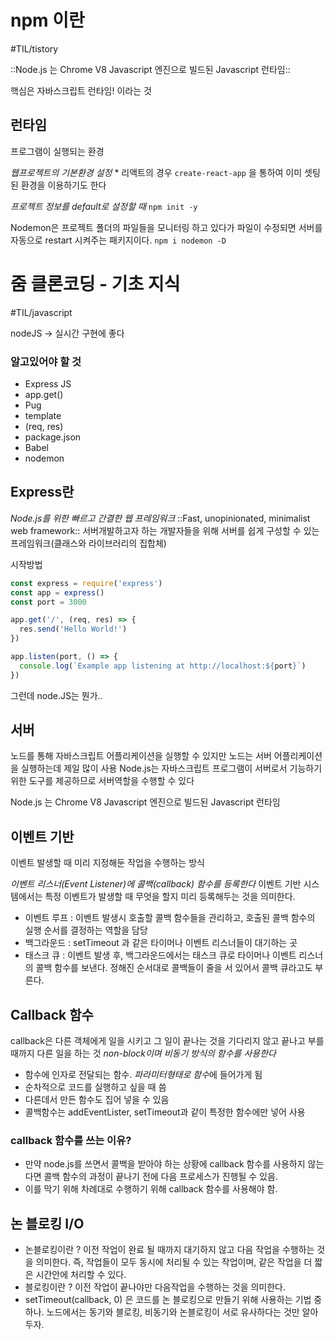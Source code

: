 # npm 이란
#TIL/tistory

::Node.js 는 Chrome V8 Javascript 엔진으로 빌드된 Javascript 런타임::

핵심은 자바스크립트 런타임! 이라는 것

## 런타임
프로그램이 실행되는 환경


*웹프로젝트의 기본환경 설정*
	* 리액트의 경우 `create-react-app` 을 통하여 이미 셋팅된 환경을 이용하기도 한다

*프로젝트 정보를 default로 설정할 때*
`npm init -y`

Nodemon은 프로젝트 폴더의 파일들을 모니터링 하고 있다가 파일이 수정되면 서버를 자동으로 restart 시켜주는 패키지이다.
`npm i nodemon -D`





# 줌 클론코딩 - 기초 지식
#TIL/javascript


nodeJS -> 실시간 구현에 좋다

### 알고있어야 할 것
* Express JS
* app.get()
* Pug
* template
* (req, res)
* package.json
* Babel
* nodemon



## Express란
*Node.js를 위한 빠르고 간결한 웹 프레임워크*
::Fast, unopinionated, minimalist web framework::
서버개발하고자 하는 개발자들을 위해 서버를 쉽게 구성할 수 있는 프레임워크(클래스와 라이브러리의 집합체)

시작방법
```javascript
const express = require('express')
const app = express()
const port = 3000

app.get('/', (req, res) => {
  res.send('Hello World!')
})

app.listen(port, () => {
  console.log(`Example app listening at http://localhost:${port}`)
})
```


그런데 node.JS는 뭔가..



## 서버
노드를 통해 자바스크립트 어플리케이션을 실행할 수 있지만 노드는 서버 어플리케이션을 실행하는데 제일 많이 사용
Node.js는 자바스크립트 프로그램이 서버로서 기능하기 위한 도구를 제공하므로 서버역할을 수행할 수 있다

Node.js 는 Chrome V8 Javascript 엔진으로 빌드된 Javascript 런타임



## 이벤트 기반
이벤트 발생할 때 미리 지정해둔 작업을 수행하는 방식

*이벤트 리스너(Event Listener)에 콜백(callback) 함수를 등록한다*
이벤트 기반 시스템에서는 특정 이벤트가 발생할 때 무엇을 할지 미리 등록해두는 것을 의미한다.

* 이벤트 루프 : 이벤트 발생시 호출할 콜백 함수들을 관리하고, 호출된 콜백 함수의 실행 순서를 결정하는 역할을 담당
* 백그라운드 : setTimeout 과 같은 타이머나 이벤트 리스너들이 대기하는 곳
* 태스크 큐 : 이벤트 발생 후, 백그라운드에서는 태스크 큐로 타이머나 이벤트 리스너의 콜백 함수를 보낸다. 정해진 순서대로 콜백들이 줄을 서 있어서 콜백 큐라고도 부른다.



## Callback 함수
callback은 다른 객체에게 일을 시키고 그 일이 끝나는 것을 기다리지 않고 끝나고 부를 때까지 다른 일을 하는 것
*non-block이며 비동기 방식의 함수를 사용한다*

* 함수에 인자로 전달되는 함수. *파라미터형태로 함수*에 들어가게 됨
* 순차적으로 코드를 실행하고 싶을 때 씀
* 다른데서 만든 함수도 집어 넣을 수 있음
* 콜백함수는 addEventLister, setTimeout과 같이 특정한 함수에만 넣어 사용

### callback 함수를 쓰는 이유?
* 만약 node.js를 쓰면서 콜백을 받아야 하는 상황에 callback 함수를 사용하지 않는다면 콜백 함수의 과정이 끝나기 전에 다음 프로세스가 진행될 수 있음.
* 이를 막기 위해 차례대로 수행하기 위해 callback 함수를 사용해야 함.



## 논 블로킹 I/O
* 논블로킹이란 ?
이전 작업이 완료 될 때까지 대기하지 않고 다음 작업을 수행하는 것을 의미한다.
즉, 작업들이 모두 동시에 처리될 수 있는 작업이며, 같은 작업을 더 짧은 시간안에 처리할 수 있다.
* 블로킹이란 ?
이전 작업이 끝나야만 다음작업을 수행하는 것을 의미한다.
* setTimeout(callback, 0) 은 코드를 논 블로킹으로 만들기 위해 사용하는 기법 중 하나.
노드에서는 동기와 블로킹, 비동기와 논블로킹이 서로 유사하다는 것만 알아두자.